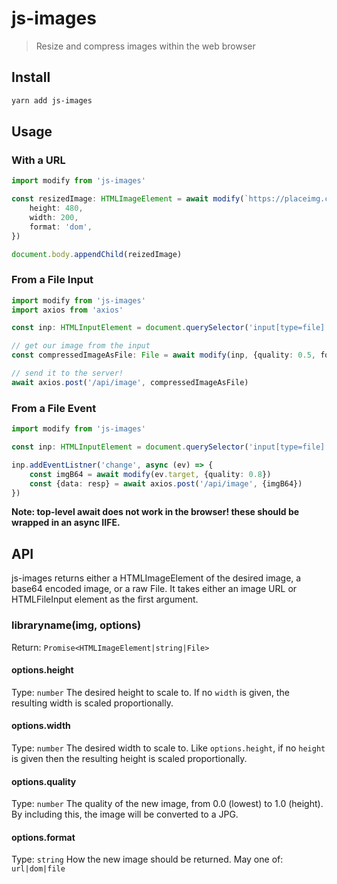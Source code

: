 # js-images
> Resize and compress images within the web browser

## Install
```zsh
yarn add js-images
```

## Usage

### With a URL
```ts
import modify from 'js-images'

const resizedImage: HTMLImageElement = await modify(`https://placeimg.com/640/480/any`, {
	height: 480,
	width: 200,
	format: 'dom',
})

document.body.appendChild(reizedImage)
```
### From a File Input
```ts
import modify from 'js-images'
import axios from 'axios'

const inp: HTMLInputElement = document.querySelector('input[type=file]')

// get our image from the input
const compressedImageAsFile: File = await modify(inp, {quality: 0.5, format: 'file'})

// send it to the server!
await axios.post('/api/image', compressedImageAsFile)
```

### From a File Event
```ts
import modify from 'js-images'

const inp: HTMLInputElement = document.querySelector('input[type=file]')

inp.addEventListner('change', async (ev) => {
	const imgB64 = await modify(ev.target, {quality: 0.8})
	const {data: resp} = await axios.post('/api/image', {imgB64})
})
```

**Note: top-level await does not work in the browser! these should be wrapped in an async IIFE.**

## API
js-images returns either a HTMLImageElement of the desired image, a base64 encoded image, or a raw File. It takes either an image URL or HTMLFileInput element as the first argument.
### libraryname(img, options)
Return: `Promise<HTMLImageElement|string|File>`
#### options.height
Type: `number`
The desired height to scale to. If no `width` is given, the resulting width is scaled proportionally.
#### options.width
Type: `number`
The desired width to scale to. Like `options.height`, if no `height` is given then the resulting height is scaled proportionally.
#### options.quality
Type: `number`
The quality of the new image, from 0.0 (lowest) to 1.0 (height). By including this, the image will be converted to a JPG.
#### options.format
Type: `string`
How the new image should be returned. May one of:  `url|dom|file`